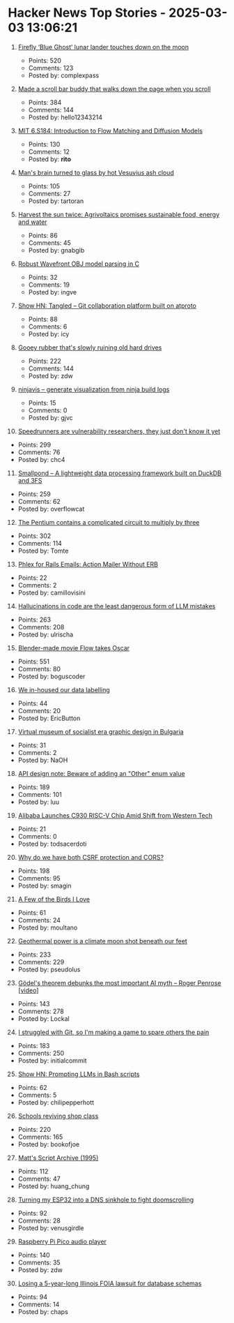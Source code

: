 # Hacker News Top Stories - 2025-03-03 13:06:21

1. [Firefly ‘Blue Ghost’ lunar lander touches down on the moon](https://www.cnn.com/science/live-news/moon-landing-blue-ghost-03-02-25/index.html)
   - Points: 520
   - Comments: 123
   - Posted by: complexpass

2. [Made a scroll bar buddy that walks down the page when you scroll](https://focusfurnace.com/scroll_buddy.html)
   - Points: 384
   - Comments: 144
   - Posted by: hello12343214

3. [MIT 6.S184: Introduction to Flow Matching and Diffusion Models](https://diffusion.csail.mit.edu)
   - Points: 130
   - Comments: 12
   - Posted by: __rito__

4. [Man's brain turned to glass by hot Vesuvius ash cloud](https://www.bbc.com/news/articles/cgr2n8xx5gyo)
   - Points: 105
   - Comments: 27
   - Posted by: tartoran

5. [Harvest the sun twice: Agrivoltaics promises sustainable food, energy and water](https://www.sheffield.ac.uk/news/harvesting-sun-twice-agrivoltaics-shows-promise-sustainable-food-energy-and-water-management-east)
   - Points: 86
   - Comments: 45
   - Posted by: gnabgib

6. [Robust Wavefront OBJ model parsing in C](https://nullprogram.com/blog/2025/03/02/)
   - Points: 32
   - Comments: 19
   - Posted by: ingve

7. [Show HN: Tangled – Git collaboration platform built on atproto](https://blog.tangled.sh/intro)
   - Points: 88
   - Comments: 6
   - Posted by: icy

8. [Gooey rubber that's slowly ruining old hard drives](https://www.downtowndougbrown.com/2025/03/the-gooey-rubber-thats-slowly-ruining-old-hard-drives/)
   - Points: 222
   - Comments: 144
   - Posted by: zdw

9. [ninjavis – generate visualization from ninja build logs](https://github.com/chagui/ninjavis)
   - Points: 15
   - Comments: 0
   - Posted by: gjvc

10. [Speedrunners are vulnerability researchers, they just don't know it yet](https://zetier.com/speedrunners-are-vulnerability-researchers/)
   - Points: 299
   - Comments: 76
   - Posted by: chc4

11. [Smallpond – A lightweight data processing framework built on DuckDB and 3FS](https://github.com/deepseek-ai/smallpond)
   - Points: 259
   - Comments: 62
   - Posted by: overflowcat

12. [The Pentium contains a complicated circuit to multiply by three](https://www.righto.com/2025/03/pentium-multiplier-adder-reverse-engineered.html)
   - Points: 302
   - Comments: 114
   - Posted by: Tomte

13. [Phlex for Rails Emails: Action Mailer Without ERB](https://camillovisini.com/coding/phlex-for-rails-emails-action-mailer-without-erb)
   - Points: 22
   - Comments: 2
   - Posted by: camillovisini

14. [Hallucinations in code are the least dangerous form of LLM mistakes](https://simonwillison.net/2025/Mar/2/hallucinations-in-code/)
   - Points: 263
   - Comments: 208
   - Posted by: ulrischa

15. [Blender-made movie Flow takes Oscar](https://www.reuters.com/lifestyle/flow-wins-best-animated-feature-film-oscar-2025-03-03/)
   - Points: 551
   - Comments: 80
   - Posted by: boguscoder

16. [We in-housed our data labelling](https://www.ericbutton.co/p/data-labelling)
   - Points: 44
   - Comments: 20
   - Posted by: EricButton

17. [Virtual museum of socialist era graphic design in Bulgaria](http://socmus.com/en/)
   - Points: 31
   - Comments: 2
   - Posted by: NaOH

18. [API design note: Beware of adding an "Other" enum value](https://devblogs.microsoft.com/oldnewthing/20250217-00/?p=110873)
   - Points: 189
   - Comments: 101
   - Posted by: luu

19. [Alibaba Launches C930 RISC-V Chip Amid Shift from Western Tech](https://www.hpcwire.com/2025/02/28/alibaba-launches-c930-risc-v-chip-amid-shift-from-western-tech/)
   - Points: 21
   - Comments: 0
   - Posted by: todsacerdoti

20. [Why do we have both CSRF protection and CORS?](https://smagin.fyi/posts/cross-site-requests/)
   - Points: 198
   - Comments: 95
   - Posted by: smagin

21. [A Few of the Birds I Love](https://moultano.wordpress.com/2024/05/03/a-few-of-the-birds-i-love/)
   - Points: 61
   - Comments: 24
   - Posted by: moultano

22. [Geothermal power is a climate moon shot beneath our feet](https://www.newyorker.com/news/the-lede/geothermal-power-is-a-climate-moon-shot-beneath-our-feet)
   - Points: 233
   - Comments: 229
   - Posted by: pseudolus

23. [Gödel's theorem debunks the most important AI myth – Roger Penrose [video]](https://www.youtube.com/watch?v=biUfMZ2dts8)
   - Points: 143
   - Comments: 278
   - Posted by: Lockal

24. [I struggled with Git, so I'm making a game to spare others the pain](https://initialcommit.com/blog/im-making-a-git-game)
   - Points: 183
   - Comments: 250
   - Posted by: initialcommit

25. [Show HN: Prompting LLMs in Bash scripts](https://elijahpotter.dev/articles/prompting_large_language_models_in_bash_scripts)
   - Points: 62
   - Comments: 5
   - Posted by: chilipepperhott

26. [Schools reviving shop class](https://www.wsj.com/us-news/education/high-school-shop-class-revival-24d7a525)
   - Points: 220
   - Comments: 165
   - Posted by: bookofjoe

27. [Matt's Script Archive (1995)](https://www.scriptarchive.com/)
   - Points: 112
   - Comments: 47
   - Posted by: huang_chung

28. [Turning my ESP32 into a DNS sinkhole to fight doomscrolling](https://amanvir.com/blog/turning-my-esp32-into-a-dns-sinkhole)
   - Points: 92
   - Comments: 28
   - Posted by: venusgirdle

29. [Raspberry Pi Pico audio player](http://lucstechblog.blogspot.com/2025/02/raspberry-pi-pico-audio-player.html)
   - Points: 140
   - Comments: 35
   - Posted by: zdw

30. [Losing a 5-year-long Illinois FOIA lawsuit for database schemas](https://mchap.io/losing-a-5yr-long-illinois-foia-lawsuit-for-database-schemas.html)
   - Points: 94
   - Comments: 14
   - Posted by: chaps

